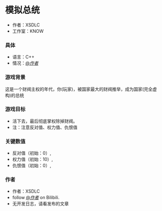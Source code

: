 # 模拟总统
- 作者：XSDLC
- 工作室：KNOW
### 具体
- 语言：C++
- 情况：[@_作者_](https://www.bilibili.com/read/cv29121494/)

### 游戏背景
这是一个财阀主权的年代，你(玩家)，被国家最大的财阀推举，成为国家(完全虚构)的总统
### 游戏目标
- 活下去，最后彻底掌权除掉财阀。
- 注：注意反对值、权力值、仇恨值
### 关键数值
- 反对值（初始：0）,
- 权力值（初始：10）,
- 仇恨值（初始：0）,
### 作者
- 作者：XSDLC
- follow [@_作者_](https://space.bilibili.com/499384851?spm_id_from=333.1007.0.0) on Bilibili.
- 无开发日志，请看发布的文章

